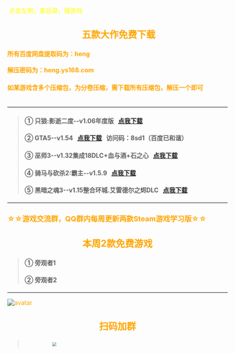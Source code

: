<head>
          <!-- Place your kit's code here -->
          <script src="https://kit.fontawesome.com/911b022eab.js" crossorigin="anonymous"></script>
</head>
<font face="黑体"><font color=yellow><i class="fa-solid fa-arrow-left-long"></i>&nbsp;点击左侧，查目录，搜游戏<br></font></font>

## <center><i class="fa-solid fa-gamepad"></i></i>&nbsp;<font color=orange>五款大作免费下载<center>
#### 所有百度网盘提取码为：<font color=orange>heng</font>   <br> <br>解压密码为：<font color=orange>heng.ys168.com</font>
#### 如某游戏含多个压缩包，为分卷压缩，需<font color=orange>下载所有压缩包</font>，解压一个即可<br><br>
------------------------------------------------------------------------------

>#### ① 只狼:影逝二度--v1.06年度版 &nbsp;&nbsp;<font color=chocolate>[点我下载](https://pan.baidu.com/s/1NabO2xGNDj88rNrIBwyfjw)</font>
>#### ② GTA5--v1.54 &nbsp;&nbsp;<font color=chocolate>[点我下载](https://cloud.189.cn/t/7vM7Nzb267z2)</font>   &nbsp;&nbsp;访问码：8sd1（百度已和谐）
>#### ③ 巫师3--v1.32集成18DLC+血与酒+石之心 &nbsp;&nbsp;<font color=chocolate>[点我下载](https://pan.baidu.com/s/1ya3PT-Z5RjpXSfSLHqkyVQ)</font>
>#### ④ 骑马与砍杀2:霸主--v1.5.9 &nbsp;&nbsp;<font color=chocolate>[点我下载](https://pan.baidu.com/s/1Q9yCP8dv0X2JinxwzP4LUA)</font>
>#### ⑤ 黑暗之魂3--v1.15整合环城.艾雷德尔之烬DLC &nbsp;&nbsp;<font color=chocolate>[点我下载](https://pan.baidu.com/s/1PQiBCmCbd6rwXuE3kcuh2w)</font>

-------------------------------------------------------------------------------

### ☆☆游戏交流群，QQ群内每周更新两款Steam游戏学习版☆☆
## **<center>本周2款免费游戏<center>**
><h4> ① 旁观者1</h4>
><h4> ② 旁观者2</h4>

---

![avatar](/img/qwj.jpg)

## **<center><font color=orange>扫码加群</font><center>**

>&nbsp;&nbsp;&nbsp;&nbsp;&nbsp;&nbsp;&nbsp;&nbsp;&nbsp;&nbsp;&nbsp;&nbsp;&nbsp;&nbsp;&nbsp;&nbsp;<img src="/img/qqun.jpg" style="zoom:55%">